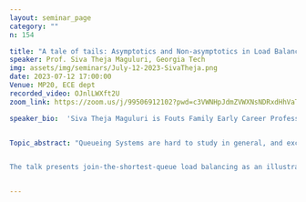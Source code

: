 ```yaml
---
layout: seminar_page
category: ""
n: 154

title: "A tale of tails: Asymptotics and Non-asymptotics in Load Balancing"  
speaker: Prof. Siva Theja Maguluri, Georgia Tech
img: assets/img/seminars/July-12-2023-SivaTheja.png
date: 2023-07-12 17:00:00 
Venue: MP20, ECE dept
recorded_video: OJnlLWXft2U
zoom_link: https://zoom.us/j/99506912102?pwd=c3VWNHpJdmZVWXNsNDRxdHhVaTBuZz09

speaker_bio:  'Siva Theja Maguluri is Fouts Family Early Career Professor and Assistant Professor in the H. Milton Stewart School of Industrial and Systems Engineering at Georgia Tech. He obtained his Ph.D. and MS in ECE as well as MS in Applied Math from UIUC, and B.Tech in Electrical Engineering from IIT Madras. His research interests span the areas of Control, Optimization, Algorithms and Applied Probability and include Reinforcement Learning theory and Stochastic Networks. His research and teaching are recognized through several awards including the  “Best Publication in Applied Probability” award, NSF CAREER award, second place award at INFORMS JFIG best paper competition, Student best paper award at IFIP Performance, “CTL/BP Junior Faculty Teaching Excellence Award,” and “Student Recognition of Excellence in Teaching: Class of 1934 CIOS Award.” '


Topic_abstract: "Queueing Systems are hard to study in general, and except in special cases, it is not possible to exactly characterize the stationary distribution of queue lengths. Therefore, they have been studied in various asymptotic regimes, such as many server, heavy traffic and large deviations. Each of these regimes provides a different perspective on the design and performance of the system. Recent work has focused on establishing prelimit results by characterizing the rate of convergence, which enable one to translate the theoretical asymptotic results into practice. In the same spirit, we focus on the prelimit tail bounds on the queue lengths. It turns out that obtaining good nonasymptotic tail bounds bridges the gap between the various asymptotic regimes. 


The talk presents join-the-shortest-queue load balancing as an illustrative example. We first present an overview of results from the literature in various asymptotic regimes including some of our own prior work. We then present the recent results on nonasymptotic tail bounds. All these results are obtained using the transform method. "


---
```


